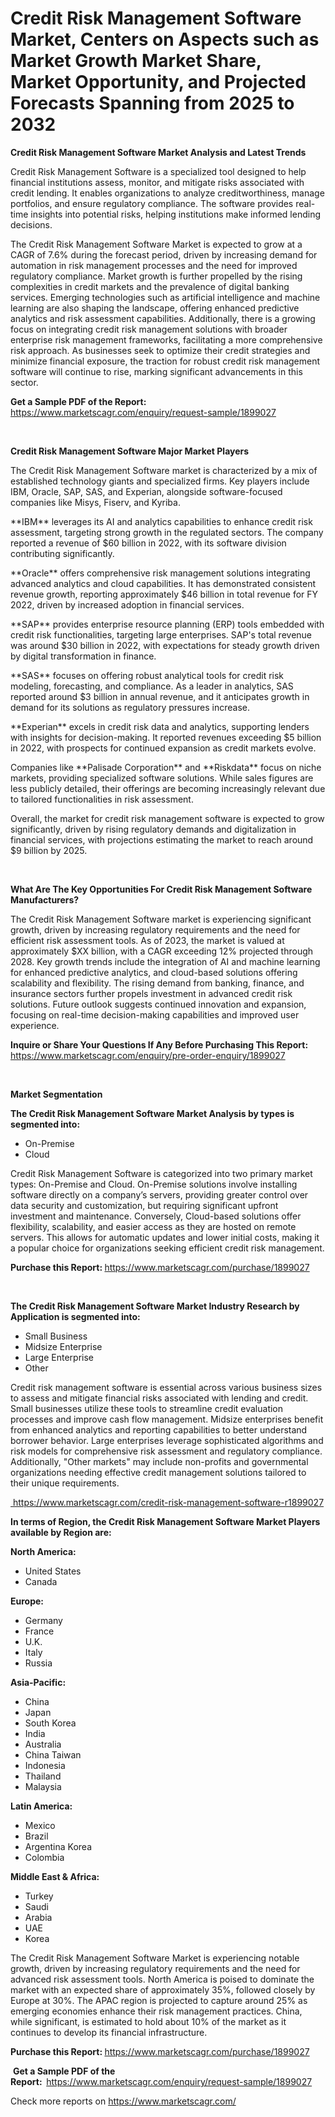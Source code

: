 <p><h1>Credit Risk Management Software Market, Centers on Aspects such as Market Growth Market Share, Market Opportunity, and Projected Forecasts Spanning from 2025 to 2032</h1></p><p><strong>Credit Risk Management Software Market Analysis and Latest Trends</strong></p>
<p><p>Credit Risk Management Software is a specialized tool designed to help financial institutions assess, monitor, and mitigate risks associated with credit lending. It enables organizations to analyze creditworthiness, manage portfolios, and ensure regulatory compliance. The software provides real-time insights into potential risks, helping institutions make informed lending decisions.</p><p>The Credit Risk Management Software Market is expected to grow at a CAGR of 7.6% during the forecast period, driven by increasing demand for automation in risk management processes and the need for improved regulatory compliance. Market growth is further propelled by the rising complexities in credit markets and the prevalence of digital banking services. Emerging technologies such as artificial intelligence and machine learning are also shaping the landscape, offering enhanced predictive analytics and risk assessment capabilities. Additionally, there is a growing focus on integrating credit risk management solutions with broader enterprise risk management frameworks, facilitating a more comprehensive risk approach. As businesses seek to optimize their credit strategies and minimize financial exposure, the traction for robust credit risk management software will continue to rise, marking significant advancements in this sector.</p></p>
<p><strong>Get a Sample PDF of the Report:&nbsp;</strong> <a href="https://www.marketscagr.com/enquiry/request-sample/1899027?utm_campaign=3166&utm_medium=2&utm_source=Github&utm_content=ia&utm_term=09032025&utm_id=credit-risk-management-software">https://www.marketscagr.com/enquiry/request-sample/1899027</a></p>
<p>&nbsp;</p>
<p><strong>Credit Risk Management Software Major Market Players</strong></p>
<p><p>The Credit Risk Management Software market is characterized by a mix of established technology giants and specialized firms. Key players include IBM, Oracle, SAP, SAS, and Experian, alongside software-focused companies like Misys, Fiserv, and Kyriba.</p><p>**IBM** leverages its AI and analytics capabilities to enhance credit risk assessment, targeting strong growth in the regulated sectors. The company reported a revenue of $60 billion in 2022, with its software division contributing significantly.</p><p>**Oracle** offers comprehensive risk management solutions integrating advanced analytics and cloud capabilities. It has demonstrated consistent revenue growth, reporting approximately $46 billion in total revenue for FY 2022, driven by increased adoption in financial services.</p><p>**SAP** provides enterprise resource planning (ERP) tools embedded with credit risk functionalities, targeting large enterprises. SAP's total revenue was around $30 billion in 2022, with expectations for steady growth driven by digital transformation in finance.</p><p>**SAS** focuses on offering robust analytical tools for credit risk modeling, forecasting, and compliance. As a leader in analytics, SAS reported around $3 billion in annual revenue, and it anticipates growth in demand for its solutions as regulatory pressures increase.</p><p>**Experian** excels in credit risk data and analytics, supporting lenders with insights for decision-making. It reported revenues exceeding $5 billion in 2022, with prospects for continued expansion as credit markets evolve.</p><p>Companies like **Palisade Corporation** and **Riskdata** focus on niche markets, providing specialized software solutions. While sales figures are less publicly detailed, their offerings are becoming increasingly relevant due to tailored functionalities in risk assessment.</p><p>Overall, the market for credit risk management software is expected to grow significantly, driven by rising regulatory demands and digitalization in financial services, with projections estimating the market to reach around $9 billion by 2025.</p></p>
<p>&nbsp;</p>
<p><strong>What Are The Key Opportunities For Credit Risk Management Software Manufacturers?</strong></p>
<p><p>The Credit Risk Management Software market is experiencing significant growth, driven by increasing regulatory requirements and the need for efficient risk assessment tools. As of 2023, the market is valued at approximately $XX billion, with a CAGR exceeding 12% projected through 2028. Key growth trends include the integration of AI and machine learning for enhanced predictive analytics, and cloud-based solutions offering scalability and flexibility. The rising demand from banking, finance, and insurance sectors further propels investment in advanced credit risk solutions. Future outlook suggests continued innovation and expansion, focusing on real-time decision-making capabilities and improved user experience.</p></p>
<p><strong>Inquire or Share Your Questions If Any Before Purchasing This Report:</strong> <a href="https://www.marketscagr.com/enquiry/pre-order-enquiry/1899027?utm_campaign=3166&utm_medium=2&utm_source=Github&utm_content=ia&utm_term=09032025&utm_id=credit-risk-management-software">https://www.marketscagr.com/enquiry/pre-order-enquiry/1899027</a></p>
<p>&nbsp;</p>
<p><strong>Market Segmentation</strong></p>
<p><strong>The Credit Risk Management Software Market Analysis by types is segmented into:</strong></p>
<p><ul><li>On-Premise</li><li>Cloud</li></ul></p>
<p><p>Credit Risk Management Software is categorized into two primary market types: On-Premise and Cloud. On-Premise solutions involve installing software directly on a company’s servers, providing greater control over data security and customization, but requiring significant upfront investment and maintenance. Conversely, Cloud-based solutions offer flexibility, scalability, and easier access as they are hosted on remote servers. This allows for automatic updates and lower initial costs, making it a popular choice for organizations seeking efficient credit risk management.</p></p>
<p><strong>Purchase this Report:&nbsp;</strong><a href="https://www.marketscagr.com/purchase/1899027?utm_campaign=3166&utm_medium=2&utm_source=Github&utm_content=ia&utm_term=09032025&utm_id=credit-risk-management-software">https://www.marketscagr.com/purchase/1899027</a></p>
<p>&nbsp;</p>
<p><strong>The Credit Risk Management Software Market Industry Research by Application is segmented into:</strong></p>
<p><ul><li>Small Business</li><li>Midsize Enterprise</li><li>Large Enterprise</li><li>Other</li></ul></p>
<p><p>Credit risk management software is essential across various business sizes to assess and mitigate financial risks associated with lending and credit. Small businesses utilize these tools to streamline credit evaluation processes and improve cash flow management. Midsize enterprises benefit from enhanced analytics and reporting capabilities to better understand borrower behavior. Large enterprises leverage sophisticated algorithms and risk models for comprehensive risk assessment and regulatory compliance. Additionally, "Other markets" may include non-profits and governmental organizations needing effective credit management solutions tailored to their unique requirements.</p></p>
<p><a href="https://www.marketscagr.com/credit-risk-management-software-r1899027?utm_campaign=3166&utm_medium=2&utm_source=Github&utm_content=ia&utm_term=09032025&utm_id=credit-risk-management-software">&nbsp;https://www.marketscagr.com/credit-risk-management-software-r1899027</a></p>
<p><strong>In terms of Region, the Credit Risk Management Software Market Players available by Region are:</strong></p>
<p>
    <p> <strong> North America: </strong>
        <ul>
            <li>United States</li>
            <li>Canada</li>
        </ul>
        </p> 
    <p> <strong> Europe: </strong>
        <ul>
            <li>Germany</li>
            <li>France</li>
            <li>U.K.</li>
            <li>Italy</li>
            <li>Russia</li>
        </ul>
        </p> 
    <p> <strong> Asia-Pacific: </strong>
        <ul>
            <li>China</li>
            <li>Japan</li>
            <li>South Korea</li>
            <li>India</li>
            <li>Australia</li>
            <li>China Taiwan</li>
            <li>Indonesia</li>
            <li>Thailand</li>
            <li>Malaysia</li>
        </ul>
        </p> 
    <p> <strong> Latin America: </strong>
        <ul>
            <li>Mexico</li>
            <li>Brazil</li>
            <li>Argentina Korea</li>
            <li>Colombia</li>
        </ul>
        </p> 
    <p> <strong> Middle East & Africa: </strong>
        <ul>
            <li>Turkey</li>
            <li>Saudi</li>
            <li>Arabia</li>
            <li>UAE</li>
            <li>Korea</li>
        </ul>
    </p>
    </p>
<p><p>The Credit Risk Management Software Market is experiencing notable growth, driven by increasing regulatory requirements and the need for advanced risk assessment tools. North America is poised to dominate the market with an expected share of approximately 35%, followed closely by Europe at 30%. The APAC region is projected to capture around 25% as emerging economies enhance their risk management practices. China, while significant, is estimated to hold about 10% of the market as it continues to develop its financial infrastructure.</p></p>
<p><strong>Purchase this Report: </strong><a href="https://www.marketscagr.com/purchase/1899027?utm_campaign=3166&utm_medium=2&utm_source=Github&utm_content=ia&utm_term=09032025&utm_id=credit-risk-management-software">https://www.marketscagr.com/purchase/1899027</a></p>
<p>&nbsp;<strong>Get a Sample PDF of the Report:&nbsp;&nbsp;</strong><a href="https://www.marketscagr.com/enquiry/request-sample/1899027?utm_campaign=3166&utm_medium=2&utm_source=Github&utm_content=ia&utm_term=09032025&utm_id=credit-risk-management-software">https://www.marketscagr.com/enquiry/request-sample/1899027</a></p>
<p><strong></strong></p>
<p>Check more reports on <a href="https://www.marketscagr.com/?utm_campaign=3166&utm_medium=2&utm_source=Github&utm_content=ia&utm_term=09032025&utm_id=credit-risk-management-software">https://www.marketscagr.com/</a></p>